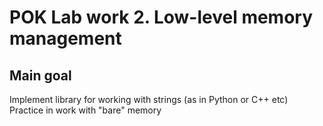 # POK Lab work 2. Low-level memory management
## Main goal
Implement library for working with strings (as in Python or C++ etc)<br>
Practice in work with "bare" memory


